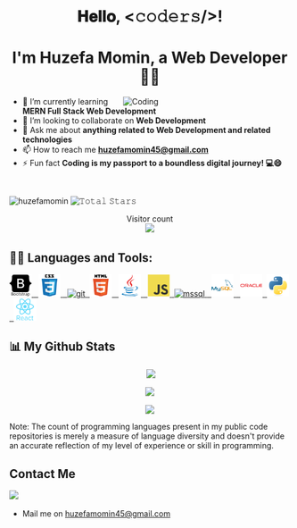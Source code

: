 <h1 align="center">𝐇𝐞𝐥𝐥𝐨, <𝚌𝚘𝚍𝚎𝚛𝚜/>!</h1>
<h1 align="center">I'm Huzefa Momin, a Web Developer 👨‍💻 </h1>
<img align="right" alt="Coding" width="300" src="https://user-images.githubusercontent.com/74038190/219923809-b86dc415-a0c2-4a38-bc88-ad6cf06395a8.gif">



- 🌱 I’m currently learning **MERN Full Stack Web Development**
- 👯 I’m looking to collaborate on **Web Development**
- 💬 Ask me about **anything related to Web Development and related technologies**
- 📫 How to reach me **huzefamomin45@gmail.com**
- ⚡ Fun fact **Coding is my passport to a boundless digital journey! 💻😄**

</br>

  <p align="left"> <img src="https://komarev.com/ghpvc/?username=huzefamomin&label=Profile%20views&color=0e75b6&style=flat" alt="huzefamomin" /> 
<img src="https://img.shields.io/github/stars/Huzefamomin?label=Stars" alt="𝚃𝚘𝚝𝚊𝚕 𝚂𝚝𝚊𝚛𝚜">
    <p align="center"> 
  Visitor count<br>
  <img src="https://profile-counter.glitch.me/Huzefamomin/count.svg" />
</p>


## 👨‍💻 Languages and Tools:
<p align="left"> <a href="https://getbootstrap.com" target="_blank" rel="noreferrer"> <img src="https://raw.githubusercontent.com/devicons/devicon/master/icons/bootstrap/bootstrap-plain-wordmark.svg" alt="bootstrap" width="40" height="40"/> </a> <a href="https://www.w3schools.com/css/" target="_blank" rel="noreferrer">&nbsp <img src="https://raw.githubusercontent.com/devicons/devicon/master/icons/css3/css3-original-wordmark.svg" alt="css3" width="40" height="40"/> </a> <a href="https://git-scm.com/" target="_blank" rel="noreferrer">&nbsp <img src="https://www.vectorlogo.zone/logos/git-scm/git-scm-icon.svg" alt="git" width="40" height="40"/> </a> <a href="https://www.w3.org/html/" target="_blank" rel="noreferrer"> &nbsp<img src="https://raw.githubusercontent.com/devicons/devicon/master/icons/html5/html5-original-wordmark.svg" alt="html5" width="40" height="40"/> </a> <a href="https://www.java.com" target="_blank" rel="noreferrer">&nbsp <img src="https://raw.githubusercontent.com/devicons/devicon/master/icons/java/java-original.svg" alt="java" width="40" height="40"/> </a> <a href="https://developer.mozilla.org/en-US/docs/Web/JavaScript" target="_blank" rel="noreferrer">&nbsp <img src="https://raw.githubusercontent.com/devicons/devicon/master/icons/javascript/javascript-original.svg" alt="javascript" width="40" height="40"/> </a> <a href="https://www.microsoft.com/en-us/sql-server" target="_blank" rel="noreferrer"> &nbsp<img src="https://www.svgrepo.com/show/303229/microsoft-sql-server-logo.svg" alt="mssql" width="40" height="40"/> </a> <a href="https://www.mysql.com/" target="_blank" rel="noreferrer">&nbsp <img src="https://raw.githubusercontent.com/devicons/devicon/master/icons/mysql/mysql-original-wordmark.svg" alt="mysql" width="40" height="40"/> </a> <a href="https://www.oracle.com/" target="_blank" rel="noreferrer">&nbsp <img src="https://raw.githubusercontent.com/devicons/devicon/master/icons/oracle/oracle-original.svg" alt="oracle" width="40" height="40"/> </a> <a href="https://www.python.org" target="_blank" rel="noreferrer"> &nbsp<img src="https://raw.githubusercontent.com/devicons/devicon/master/icons/python/python-original.svg" alt="python" width="40" height="40"/> </a> <a href="https://reactjs.org/" target="_blank" rel="noreferrer">&nbsp <img src="https://raw.githubusercontent.com/devicons/devicon/master/icons/react/react-original-wordmark.svg" alt="react" width="40" height="40"/> </a> </p>

## 📊 My Github Stats

<p align="center">&nbsp;<img align="center" src="https://github-readme-stats.vercel.app/api?username=Huzefamomin&theme=vision-friendly-dark&hide_border=false&include_all_commits=false&count_private=false" /></p>

<p align="center"><img align="center" src="https://github-readme-streak-stats.herokuapp.com/?user=Huzefamomin&theme=vision-friendly-dark&hide_border=false" /></p>

<p align="center"><img align="center" src="https://github-readme-stats.vercel.app/api/top-langs/?username=Huzefamomin&theme=vision-friendly-dark&hide_border=false&include_all_commits=false&count_private=false&layout=compact" /></p>

Note: The count of programming languages present in my public code repositories is merely a measure of language diversity and doesn't provide an accurate reflection of my level of experience or skill in programming.

## Contact Me 

<p align="left">

<a href = "https://linkedin.com/in/huzefa momin"><img src="https://img.icons8.com/fluent/48/000000/linkedin.png"/></a>
  
- Mail me on huzefamomin45@gmail.com 

</p>

